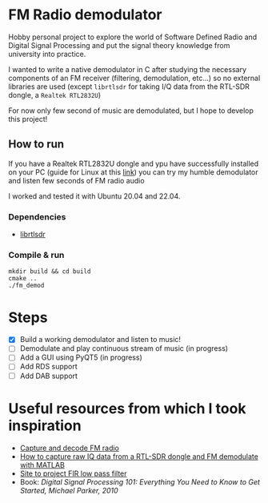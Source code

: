 # FM Radio demodulator

Hobby personal project to explore the world of Software Defined Radio and Digital Signal Processing and put the signal theory knowledge from university into practice.


I wanted to write a native demodulator in C after studying the necessary components of an FM receiver (filtering, demodulation, etc...) so no external libraries are used (except `librtlsdr` for taking I/Q data from the RTL-SDR dongle, a `Realtek RTL2832U`)

For now only few second of music are demodulated, but I hope to develop this project!

## How to run

If you have a Realtek RTL2832U dongle and ypu have successfully installed on your PC (guide for Linux at this [link](https://www.rtl-sdr.com/tag/install-guide/)) you can try my humble demodulator and listen few seconds of FM radio audio

I worked and tested it with Ubuntu 20.04 and 22.04. 

### Dependencies

- [librtlsdr](https://github.com/steve-m/librtlsdr)

### Compile & run

    mkdir build && cd build
    cmake ..
    ./fm_demod

# Steps

- [x] Build a working demodulator and listen to music!
- [ ] Demodulate and play continuous stream of music (in progress)
- [ ] Add a GUI using PyQT5 (in progress)
- [ ] Add RDS support
- [ ] Add DAB support

# Useful resources from which I took inspiration

- [Capture and decode FM radio](https://witestlab.poly.edu/blog/capture-and-decode-fm-radio/)
- [How to capture raw IQ data from a RTL-SDR dongle and FM demodulate with MATLAB](https://www.aaronscher.com/wireless_com_SDR/RTL_SDR_AM_spectrum_demod.html)
- [Site to project FIR low pass filter](https://fiiir.com/)
- Book: *Digital Signal Processing 101: Everything You Need to Know to Get Started, Michael Parker, 2010*